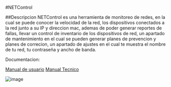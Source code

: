 #NETControl

##Descripcion
NETControl es una herramienta de monitoreo de redes, en la cual se puede conocer la velocidad de la red, los dispositivos conectados a la red
junto a su IP y direccion mac, ademas de poder generar reportes de fallas, llevar un control de inventario de los dispositivos de red, un apartado de mantenimiento 
en el cual se pueden generar planes de prevencion y planes de correcion, un apartado de ajustes en el cual te muestra el nombre de tu red, tu contraseña y ancho de banda.

Documentacion:

[Manual de usuario](https://github.com/BrandonServin/NetControl/blob/6e1595ade5f84e36228b38f2edaafbf09b301986/Manual%20de%20Usuario.docx)
[Manual Tecnico](https://github.com/BrandonServin/NetControl/blob/6e1595ade5f84e36228b38f2edaafbf09b301986/Manual%20Tecnico.docx)

![image](https://github.com/user-attachments/assets/f40ec481-aa61-4163-8d9d-3298b2e3ae9d)

